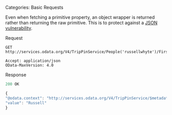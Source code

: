 Categories: Basic Requests

Even when fetching a primitive property, an object wrapper is returned rather than returning the raw primitive. This is to protect against a [JSON vulnerability](http://haacked.com/archive/2008/11/20/anatomy-of-a-subtle-json-vulnerability.aspx/).

Request

```
GET http://services.odata.org/V4/TripPinService/People('russellwhyte')/FirstName

Accept: application/json
OData-MaxVersion: 4.0

```

Response

```js
200 OK

{
"@odata.context": "http://services.odata.org/V4/TripPinService/$metadata#People('russellwhyte')/FirstName",
"value": "Russell"
}

```